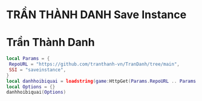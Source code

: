 # TRẦN THÀNH DANH Save Instance
# Trần Thành Danh

```lua
local Params = {
 RepoURL = "https://github.com/tranthanh-vn/TranDanh/tree/main",
 SSI = "saveinstance",
}
local danhhoibiquai = loadstring(game:HttpGet(Params.RepoURL .. Params.SSI .. ".luau", true), Params.SSI)()
local Options = {}
danhhoibiquai(Options)
```
